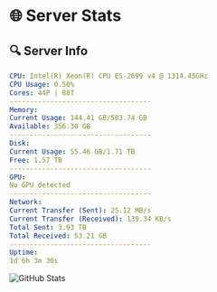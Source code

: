 # 🌐 Server Stats
## 🔍 Server Info
```yaml
CPU: Intel(R) Xeon(R) CPU E5-2699 v4 @ 1314.45GHz
CPU Usage: 0.50%
Cores: 44P | 88T
-----------------------------------
Memory:
Current Usage: 144.41 GB/503.74 GB
Available: 356.30 GB
-----------------------------------
Disk:
Current Usage: 55.46 GB/1.71 TB
Free: 1.57 TB
-----------------------------------
GPU:
No GPU detected
-----------------------------------
Network:
Current Transfer (Sent): 25.12 MB/s
Current Transfer (Received): 139.34 KB/s
Total Sent: 3.93 TB
Total Received: 53.21 GB
-----------------------------------
Uptime:
1d 6h 3m 30s
```
![GitHub Stats](https://img.shields.io/badge/Updated-2025-03-09_03:26:19-blue)